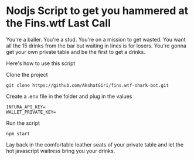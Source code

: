 # Nodjs Script to get you hammered at the Fins.wtf Last Call

You're a baller. You're a stud. You're on a mission to get wasted. You want all the 15 drinks from the bar but waiting in lines is for losers. You're gonna get your own private table and be the first to get a drinks.

Here's how to use this script

Clone the project

```
git clone https://github.com/AkshatGiri/fins.wtf-shark-bot.git
```

Create a .env file in the folder and plug in the values

```
INFURA_API_KEY=
WALLET_PRIVATE_KEY=
```

Run the script

```
npm start
```

Lay back in the comfortable leather seats of your private table and let the hot javascript waitress bring you your drinks.
